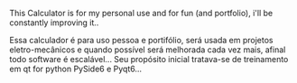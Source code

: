 This Calculator is for my personal use and for fun (and portfolio), i'll be constantly improving  it..

Essa calculador é para uso pessoa e portifólio, será usada em projetos eletro-mecânicos e quando possível será melhorada cada vez mais, afinal todo software é escalável...
Seu propósito inicial tratava-se de treinamento em qt for python PySide6 e Pyqt6...
